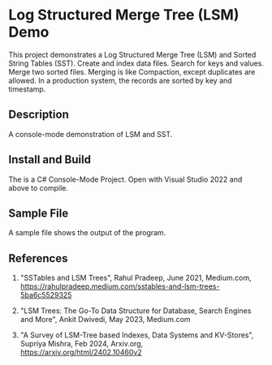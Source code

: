 # Log Structured Merge Tree (LSM) Demo

This project demonstrates a Log Structured Merge Tree (LSM) and Sorted String Tables (SST).  Create and index data files.  Search for keys and values.  Merge two sorted files.  Merging is like Compaction, except duplicates are allowed.  In a production system, the records are sorted by key and timestamp.

## Description

A console-mode demonstration of LSM and SST.  

## Install and Build

The is a C# Console-Mode Project.  Open with  Visual Studio 2022 and above to compile. 

## Sample File

A sample file shows the output of the program.

## References

   1. "SSTables and LSM Trees", Rahul Pradeep, June 2021, Medium.com, https://rahulpradeep.medium.com/sstables-and-lsm-trees-5ba6c5529325

   2. "LSM Trees: The Go-To Data Structure for Database, Search Engines and More", Ankit Dwivedi, May 2023, Medium.com

   3. "A Survey of LSM-Tree based Indexes, Data Systems and KV-Stores", Supriya Mishra, Feb 2024, Arxiv.org, https://arxiv.org/html/2402.10460v2

